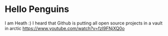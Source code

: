 # Hello Penguins
I am Heath :)
I heard that Github is putting all open source projects in a vault in arctic
https://www.youtube.com/watch?v=fzI9FNjXQ0o
